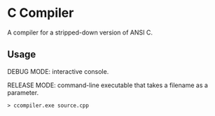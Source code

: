 # C Compiler

A compiler for a stripped-down version of ANSI C.

## Usage

DEBUG MODE: interactive console.

RELEASE MODE: command-line executable that takes a filename as a parameter.

`> ccompiler.exe source.cpp`
